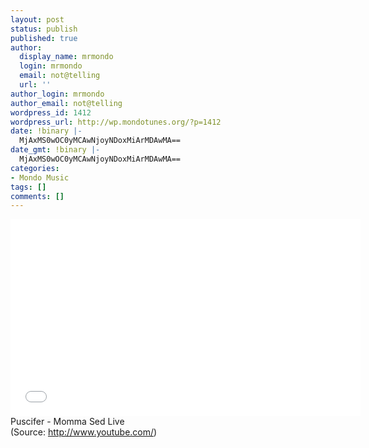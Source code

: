 ```yaml
---
layout: post
status: publish
published: true
author:
  display_name: mrmondo
  login: mrmondo
  email: not@telling
  url: ''
author_login: mrmondo
author_email: not@telling
wordpress_id: 1412
wordpress_url: http://wp.mondotunes.org/?p=1412
date: !binary |-
  MjAxMS0wOC0yMCAwNjoyNDoxMiArMDAwMA==
date_gmt: !binary |-
  MjAxMS0wOC0yMCAwNjoyNDoxMiArMDAwMA==
categories:
- Mondo Music
tags: []
comments: []
---
```

<iframe width="560" height="315" src="//www.youtube.com/embed/eI1WPjz0EBQ" frameborder="0"> </iframe>
Puscifer - Momma Sed Live
<div class="attribution">(<span>Source:</span> <a href="http://www.youtube.com/">http://www.youtube.com/</a>)</div>

